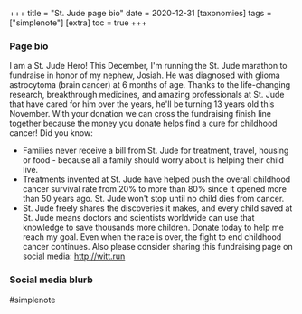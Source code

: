 +++
title = "St. Jude page bio"
date = 2020-12-31
[taxonomies]
  tags = ["simplenote"]
[extra]
  toc = true
+++

### Page bio
I am a St. Jude Hero! 
This December, I'm running the St. Jude marathon to fundraise in honor of my nephew, Josiah. He was diagnosed with glioma astrocytoma (brain cancer) at 6 months of age. Thanks to the life-changing research, breakthrough medicines, and amazing professionals at St. Jude that have cared for him over the years, he'll be turning 13 years old this November.
With your donation we can cross the fundraising finish line together because the money you donate helps find a cure for childhood cancer!
Did you know:
-   Families never receive a bill from St. Jude for treatment, travel, housing or food - because all a family should worry about is helping their child live.
-   Treatments invented at St. Jude have helped push the overall childhood cancer survival rate from 20% to more than 80% since it opened more than 50 years ago. St. Jude won't stop until no child dies from cancer.
-   St. Jude freely shares the discoveries it makes, and every child saved at St. Jude means doctors and scientists worldwide can use that knowledge to save thousands more children.
Donate today to help me reach my goal. Even when the race is over, the fight to end childhood cancer continues. Also please consider sharing this fundraising page on social media: http://witt.run

### Social media blurb

#simplenote 
